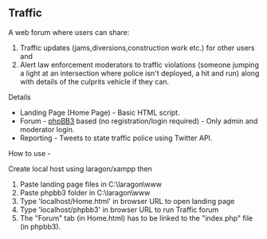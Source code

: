 ## Traffic

A web forum where users can share:

1. Traffic updates (jams,diversions,construction work etc.) for other users and 
2. Alert law enforcement moderators to traffic violations (someone jumping a light at an intersection where police isn't deployed, a hit and run) along with details of the culprits vehicle if they can.

Details

- Landing Page (Home Page) - Basic HTML script.
- Forum - [phpBB3](https://www.phpbb.com/ "phpBB3") based (no registration/login required) - Only admin and moderator login.
- Reporting - Tweets to state traffic police using Twitter API.

How to use - 

Create local host using laragon/xampp then

1. Paste landing page files in C:\laragon\www
2. Paste phpbb3 folder in C:\laragon\www
3. Type 'localhost/Home.html'  in browser URL to open landing page
4. Type 'localhost/phpbb3' in browser URL to run Traffic forum
5. The "Forum" tab (in Home.html) has to be linked to the "index.php" file (in phpbb3).





